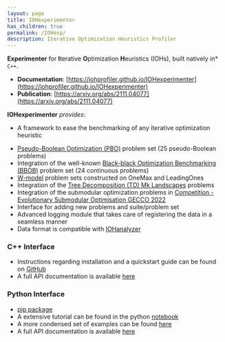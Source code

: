 ```yaml
---
layout: page
title: IOHexperimenter
has_children: true
permalink: /IOHexp/
description: Iterative Optimization Heuristics Profiler
---
```


**Experimenter** for **I**terative **O**ptimization **H**euristics (IOHs), built natively in* `C++`.

* **Documentation**: [https://iohprofiler.github.io/IOHexperimenter](https://iohprofiler.github.io/IOHexperimenter)
* **Publication**: [https://arxiv.org/abs/2111.04077](https://arxiv.org/abs/2111.04077)

**IOHexperimenter** *provides*:

* A framework to ease the benchmarking of any iterative optimization heuristic
<!-- * Continuous and discrete benchmarking problems -->
* [Pseudo-Boolean Optimization (PBO)](https://iohprofiler.github.io/IOHproblem/) problem set (25 pseudo-Boolean problems)
* Integration of the well-known [Black-black Optimization Benchmarking (BBOB)](https://github.com/numbbo/coco) problem set (24 continuous problems)
* [W-model](https://dl.acm.org/doi/abs/10.1145/3205651.3208240?casa_token=S4U_Pi9f6MwAAAAA:U9ztNTPwmupT8K3GamWZfBL7-8fqjxPtr_kprv51vdwA-REsp0EyOFGa99BtbANb0XbqyrVg795hIw) problem sets constructed on OneMax and LeadingOnes
* Integration of the [Tree Decomposition (TD) Mk Landscapes](https://github.com/tobiasvandriessel/problem-generator) problems
* Integration of the submodular optimization problems in [Competition - Evolutionary Submodular Optimisation GECCO 2022](https://cs.adelaide.edu.au/~optlog/CompetitionESO2022.php)
* Interface for adding new problems and suite/problem set
* Advanced logging module that takes care of registering the data in a seamless manner
* Data format is compatible with [IOHanalyzer](https://iohprofiler.github.io/IOHanalyzer/)


<!-- ## Get Started -->

### C++ Interface

* Instructions regarding installation and a quickstart guide can be found on [GitHub](https://github.com/IOHprofiler/IOHexperimenter/tree/master/example)
* A full API documentation is available [here](https://iohprofiler.github.io/IOHexperimenter/cpp.html)

### Python Interface

* [pip package](https://pypi.org/project/ioh)
* A extensive tutorial can be found in the python [notebook](https://github.com/IOHprofiler/IOHexperimenter/blob/master/example/tutorial.ipynb)
* A more condensed set of examples can be found [here](https://github.com/IOHprofiler/IOHexperimenter/blob/master/ioh/README.md)
* A full API documentation is available [here](https://iohprofiler.github.io/IOHexperimenter/python.html)
